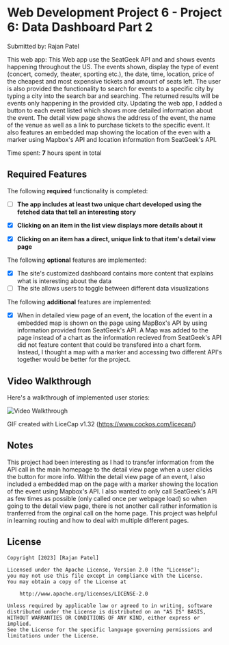 # Web Development Project 6 - Project 6: Data Dashboard Part 2

Submitted by: Rajan Patel

This web app: This Web app use the SeatGeek API and and shows events happening throughout the US. The events shown, display the type of event (concert, comedy, theater, sporting etc.), the date, time, location, price of the cheapest and most expensive tickets and amount of seats left. The user is also provided the functionality to search for events to a specific city by typing a city into the search bar and searching. The returned results will be events only happening in the provided city. Updating the web app, I added a button to each event listed which shows more detailed information about the event. The detail view page shows the address of the event, the name of the venue as well as a link to purchase tickets to the specific event. It also features an embedded map showing the location of the even with a marker using Mapbox's API and location information from SeatGeek's API.  

Time spent: **7** hours spent in total

## Required Features

The following **required** functionality is completed:

- [ ] **The app includes at least two unique chart developed using the fetched data that tell an interesting story**
- [x] **Clicking on an item in the list view displays more details about it**
- [x] **Clicking on an item has a direct, unique link to that item's detail view page**


The following **optional** features are implemented:

- [x] The site's customized dashboard contains more content that explains what is interesting about the data
- [ ] The site allows users to toggle between different data visualizations

The following **additional** features are implemented:

* [x] When in detailed view page of an event, the location of the event in a embedded map is shown on the page using MapBox's API by using information provided from SeatGeek's API. A Map was added to the page instead of a chart as the information recieved from SeatGeek's API did not feature content that could be transfered into a chart form. Instead, I thought a map with a marker and accessing two different API's together would be better for the project.

## Video Walkthrough

Here's a walkthrough of implemented user stories:

<img src='./WEB102 Project6.gif' title='Video Walkthrough' width='' alt='Video Walkthrough' />

GIF created with LiceCap v1.32 (https://www.cockos.com/licecap/)

## Notes

This project had been interesting as I had to transfer information from the API call in the main homepage to the detail view page when a user clicks the button for more info. Within the detail view page of an event, I also included a embedded map on the page with a marker showing the location of the event using Mapbox's API. I also wanted to only call SeatGeek's API as few times as possible (only called once per webpage load) so when going to the detail view page, there is not another call rather information is tranferred from the orginal call on the home page. This project was helpful in learning routing and how to deal with multiple different pages. 

## License

    Copyright [2023] [Rajan Patel]

    Licensed under the Apache License, Version 2.0 (the "License");
    you may not use this file except in compliance with the License.
    You may obtain a copy of the License at

        http://www.apache.org/licenses/LICENSE-2.0

    Unless required by applicable law or agreed to in writing, software
    distributed under the License is distributed on an "AS IS" BASIS,
    WITHOUT WARRANTIES OR CONDITIONS OF ANY KIND, either express or implied.
    See the License for the specific language governing permissions and
    limitations under the License.